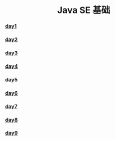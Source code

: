 <h1 align="center">Java SE 基础</h1>

### [day1](./day1/README.md)

### [day2](./day2/README.md)

### [day3](./day3/README.md)

### [day4](./day4/README.md)

### [day5](./day5/README.md)

### [day6](./day6/README.md)

### [day7](./day7/README.md)

### [day8](./day8/README.md)

### [day9](./day9/README.md)